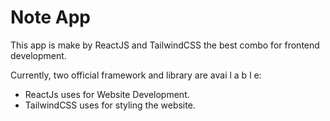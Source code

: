 # Note App

This app is make by ReactJS and TailwindCSS the best combo for frontend development.

Currently, two official framework and library are avai l a b l e:

- ReactJs uses for Website Development.
- TailwindCSS uses for styling the website.
